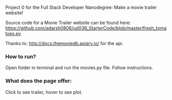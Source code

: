 Project 0 for the Full Stack Developer Nanodegree:
Make a movie trailer website!

Source code for a Movie Trailer website can be found here:
https://github.com/adarsh0806/ud036_StarterCode/blob/master/fresh_tomatoes.py


Thanks to: http://docs.themoviedb.apiary.io/ for the api.


### How to run?

Open folder in terminal and run the movies.py file.
Follow instructions.


### What does the page offer:
Click to see trailer, hover to see plot.